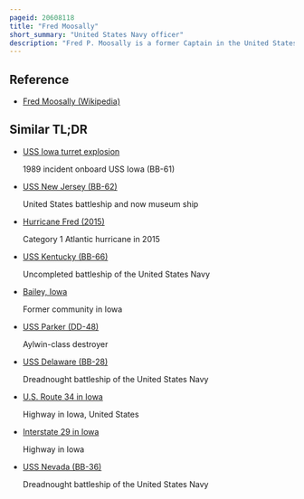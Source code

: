```yaml
---
pageid: 20608118
title: "Fred Moosally"
short_summary: "United States Navy officer"
description: "Fred P. Moosally is a former Captain in the United States Navy. During his naval Career moosally served in many different Assignments including Commander of a Destroyer and the Battleship uss Iowa. Moosally was Captain of the Iowa when the Center Gun of one of the Ship's main Gun Towers exploded on april 19 1989 killing 47 Crewmen."
---
```


## Reference

- [Fred Moosally (Wikipedia)](https://en.wikipedia.org/?curid=20608118)

## Similar TL;DR

- [USS Iowa turret explosion](/tldr/en/uss-iowa-turret-explosion)

  1989 incident onboard USS Iowa (BB-61)

- [USS New Jersey (BB-62)](/tldr/en/uss-new-jersey-bb-62)

  United States battleship and now museum ship

- [Hurricane Fred (2015)](/tldr/en/hurricane-fred-2015)

  Category 1 Atlantic hurricane in 2015

- [USS Kentucky (BB-66)](/tldr/en/uss-kentucky-bb-66)

  Uncompleted battleship of the United States Navy

- [Bailey, Iowa](/tldr/en/bailey-iowa)

  Former community in Iowa

- [USS Parker (DD-48)](/tldr/en/uss-parker-dd-48)

  Aylwin-class destroyer

- [USS Delaware (BB-28)](/tldr/en/uss-delaware-bb-28)

  Dreadnought battleship of the United States Navy

- [U.S. Route 34 in Iowa](/tldr/en/us-route-34-in-iowa)

  Highway in Iowa, United States

- [Interstate 29 in Iowa](/tldr/en/interstate-29-in-iowa)

  Highway in Iowa

- [USS Nevada (BB-36)](/tldr/en/uss-nevada-bb-36)

  Dreadnought battleship of the United States Navy
